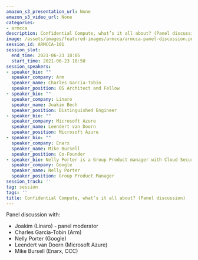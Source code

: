 ```yaml
---
amazon_s3_presentation_url: None
amazon_s3_video_url: None
categories:
- armcca
description: Confidential Compute, what’s it all about? (Panel discussion)
image: /assets/images/featured-images/armcca/armcca-panel-discussion.png
session_id: ARMCCA-101
session_slot:
  end_time: 2021-06-23 18:05
  start_time: 2021-06-23 18:50
session_speakers:
- speaker_bio: ""
  speaker_company: Arm
  speaker_name: Charles Garcia-Tobin
  speaker_position: OS Architect and Fellow
- speaker_bio: ""
  speaker_company: Linaro
  speaker_name: Joakim Bech
  speaker_position: Distinguished Engineer
- speaker_bio: ""
  speaker_company: Microsoft Azure
  speaker_name: Leendert van Doorn
  speaker_position: Microsoft Azure
- speaker_bio: ""
  speaker_company: Enarx
  speaker_name: Mike Bursell
  speaker_position: Co-Founder
- speaker_bio: Nelly Porter is a Group Product manager with Cloud Security, leading the Confidential Computing and Data Protection in Google Cloud. Nelly has over 10+ years experience in platform and virtualization security, PKI, crypto, authentication and authorization field. She is working on multiple areas in Google, from root of trust, Titan, to the Confidential Computing and end-to-end data protection, has 25 patents and defensive publications. Prior to working at Google, Nelly spent some time working in Microsoft in the virtualization and security space, HP Labs advancing clustering story, and Israel as a firmware and kernel eng. She has two sons, both are in the CS field, and … one of them is googler.
  speaker_company: Google
  speaker_name: Nelly Porter
  speaker_position: Group Product Manager
session_track: ''
tag: session
tags: ''
title: Confidential Compute, what’s it all about? (Panel discussion)
---
```

Panel discussion with:
- Joakim (Linaro) - panel moderator
- Charles Garcia-Tobin (Arm)
- Nelly Porter (Google)
- Leendert van Doorn (Microsoft Azure)
- Mike Bursell (Enarx, CCC)